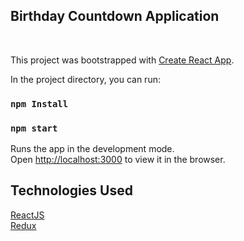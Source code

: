 ## Birthday Countdown Application
<br />

This project was bootstrapped with [Create React App](https://github.com/facebook/create-react-app).<br />

In the project directory, you can run:

### `npm Install`
### `npm start`

Runs the app in the development mode.<br />
Open [http://localhost:3000](http://localhost:3000) to view it in the browser.<br />

## Technologies Used

[ReactJS](https://reactjs.org/)<br />
[Redux](https://redux.js.org/)